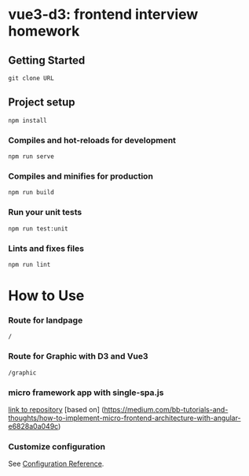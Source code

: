# vue3-d3: frontend interview homework

## Getting Started
```
git clone URL
```


## Project setup
```
npm install
```

### Compiles and hot-reloads for development
```
npm run serve
```

### Compiles and minifies for production
```
npm run build
```

### Run your unit tests
```
npm run test:unit
```

### Lints and fixes files
```
npm run lint

```

# How to Use

### Route for landpage
```
/

```
### Route for Graphic with D3 and Vue3
```
/graphic 

```

### micro framework app with single-spa.js
[link to repository](https://github.com/hkmgosu/admetricks-root-app)
[based on] (https://medium.com/bb-tutorials-and-thoughts/how-to-implement-micro-frontend-architecture-with-angular-e6828a0a049c)

### Customize configuration
See [Configuration Reference](https://cli.vuejs.org/config/).
